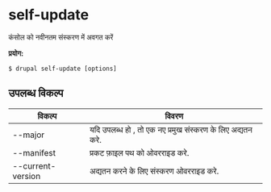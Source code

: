 # self-update
कंसोल को नवीनतम संस्करण में अवगत करें

**प्रयोग:**
```
$ drupal self-update [options]
```

## उपलब्ध विकल्प
विकल्प | विवरण
-------|-------------
--major | यदि उपलब्ध हो , तो एक नए प्रमुख संस्करण के लिए अद्यतन करे.
--manifest | प्रकट फ़ाइल पथ को ओवरराइड करे.
--current-version | अद्यतन करने के लिए संस्करण ओवरराइड करे.
